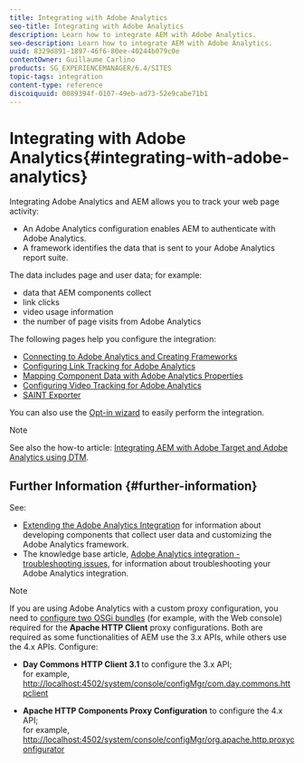 ```yaml
---
title: Integrating with Adobe Analytics
seo-title: Integrating with Adobe Analytics
description: Learn how to integrate AEM with Adobe Analytics.
seo-description: Learn how to integrate AEM with Adobe Analytics.
uuid: 8329d891-1897-46f6-80ee-40244b079c0e
contentOwner: Guillaume Carlino
products: SG_EXPERIENCEMANAGER/6.4/SITES
topic-tags: integration
content-type: reference
discoiquuid: 0089394f-0107-49eb-ad73-52e9cabe71b1
---
```


# Integrating with Adobe Analytics{#integrating-with-adobe-analytics}

Integrating Adobe Analytics and AEM allows you to track your web page activity:

* An Adobe Analytics configuration enables AEM to authenticate with Adobe Analytics.   
* A framework identifies the data that is sent to your Adobe Analytics report suite.

The data includes page and user data; for example:

* data that AEM components collect
* link clicks
* video usage information  
* the number of page visits from Adobe Analytics

The following pages help you configure the integration:

* [Connecting to Adobe Analytics and Creating Frameworks](../../../sites/administering/using/adobeanalytics-connect.md)
* [Configuring Link Tracking for Adobe Analytics](../../../sites/administering/using/adobeanalytics-link.md)
* [Mapping Component Data with Adobe Analytics Properties](../../../sites/administering/using/adobeanalytics-mapping.md)
* [Configuring Video Tracking for Adobe Analytics](../../../sites/administering/using/adobeanalytics-video.md)
* [SAINT Exporter](../../../sites/administering/using/adobeanalytics-saint.md)

You can also use the [Opt-in wizard](../../../sites/administering/using/opt-in.md) to easily perform the integration.

>[!NOTE]
>
>See also the how-to article: [Integrating AEM with Adobe Target and Adobe Analytics using DTM](https://helpx.adobe.com/experience-manager/using/integrate-digital-marketing-solutions.html).

## Further Information {#further-information}

See:

* [Extending the Adobe Analytics Integration](../../../sites/developing/using/extending-analytics.md) for information about developing components that collect user data and customizing the Adobe Analytics framework.
* The knowledge base article, [Adobe Analytics integration - troubleshooting issues](http://helpx.adobe.com/experience-manager/kb/sitecatalystintegrationtroubleshooting.html), for information about troubleshooting your Adobe Analytics integration.

>[!NOTE]
>
>If you are using Adobe Analytics with a custom proxy configuration, you need to [configure two OSGi bundles](../../../sites/deploying/using/configuring-osgi.md) (for example, with the Web console) required for the **Apache HTTP Client** proxy configurations. Both are required as some functionalities of AEM use the 3.x APIs, while others use the 4.x APIs. Configure:
>
>* **Day Commons HTTP Client 3.1** to configure the 3.x API;  
>  for example, [http://localhost:4502/system/console/configMgr/com.day.commons.httpclient](http://localhost:4502/system/console/configMgr/com.day.commons.httpclient)
>
>* **Apache HTTP Components Proxy Configuration** to configure the 4.x API;  
>  for example, [http://localhost:4502/system/console/configMgr/org.apache.http.proxyconfigurator](http://localhost:4502/system/console/configMgr/org.apache.http.proxyconfigurator)
>

